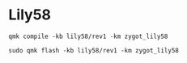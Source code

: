 # Lily58

```shell
qmk compile -kb lily58/rev1 -km zygot_lily58
```

```shell
sudo qmk flash -kb lily58/rev1 -km zygot_lily58
```

